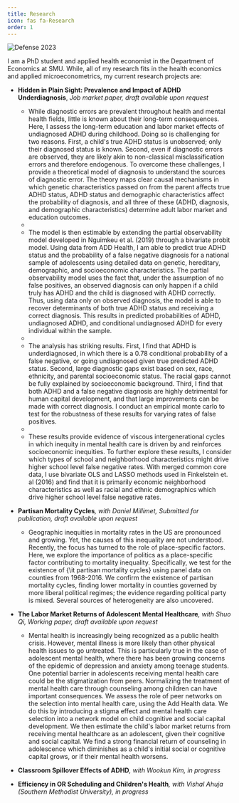 ```yaml
---
title: Research
icon: fas fa-Research
order: 1
---
```


<img src="https://pbs.twimg.com/media/Ft8ezThaQAguPfL?format=jpg&name=large" alt="Defense 2023">

I am a PhD student and applied health economist in the Department of Economics
at SMU. While, all of my research fits in the health economics and applied microeconometrics, my current research projects are: 

* **Hidden in Plain Sight: Prevalence and Impact of ADHD Underdiagnosis**, _Job market paper, draft available upon request_
  + While diagnostic errors are prevalent throughout health and mental health fields, little is known about their long-term consequences. Here, I assess the long-term education and labor market effects of undiagnosed ADHD during childhood. Doing so is challenging for two reasons. First, a child's true ADHD status is unobserved; only their diagnosed status is known. Second, even if diagnostic errors are observed, they are likely akin to non-classical misclassification errors and therefore endogenous. To overcome these challenges, I provide a theoretical model of diagnosis to understand the sources of diagnostic error. The theory maps clear causal mechanisms in which genetic characteristics passed on from the parent affects true ADHD status, ADHD status and demographic characteristics affect the probability of diagnosis, and all three of these (ADHD, diagnosis, and demographic characteristics) determine adult labor market and education outcomes.
  +
  + The model is then estimable by extending the partial observability model developed in Nguimkeu et al. (2019) through a bivariate probit model. Using data from ADD Health, I am able to predict true ADHD status and the probability of a false negative diagnosis for a national sample of adolescents using detailed data on genetic, hereditary, demographic, and socioeconomic characteristics. The partial observability model uses the fact that, under the assumption of no false positives, an observed diagnosis can only happen if a child truly has ADHD and the child is diagnosed with ADHD correctly. Thus, using data only on observed diagnosis, the model is able to recover determinants of both true ADHD status and receiving a correct diagnosis. This results in predicted probabilities of ADHD, undiagnosed ADHD, and conditional undiagnosed ADHD for every individual within the sample.
  +
  + The analysis has striking results. First, I find that ADHD is underdiagnosed, in which there is a 0.78 conditional probability of a false negative, or going undiagnosed given true predicted ADHD status. Second, large diagnostic gaps exist based on sex, race, ethnicity, and parental socioeconomic status. The racial gaps cannot be fully explained by socioeconomic background. Third, I find that both ADHD and a false negative diagnosis are highly detrimental for human capital development, and that large improvements can be made with correct diagnosis. I conduct an empirical monte carlo to test for the robustness of these results for varying rates of false positives.
  +
  + These results provide evidence of viscous intergenerational cycles in which inequity in mental health care is driven by and reinforces socioeconomic inequities. To further explore these results, I consider which types of school and neighborhood characteristics might drive higher school level false negative rates. With merged common core data, I use bivariate OLS and LASSO methods used in Finkelstein et. al (2016) and find that it is primarily economic neighborhood characteristics as well as racial and ethnic demographics which drive higher school level false negative rates. 

* **Partisan Mortality Cycles**_, with Daniel Millimet, Submitted for publication, draft available upon request_
  + Geographic inequities in mortality rates in the US are pronounced and growing. Yet,
    the causes of this inequality are not understood. Recently, the focus has turned to the
    role of place-specific factors. Here, we explore the importance of politics as a place-specific
    factor contributing to mortality inequality. Specifically, we test for the existence
    of {\it partisan mortality cycles} using panel data on counties from 1968-2016. We confirm
    the existence of partisan mortality cycles, finding lower mortality in counties governed
    by more liberal political regimes; the evidence regarding political party is mixed.
    Several sources of heterogeneity are also uncovered.

* **The Labor Market Returns of Adolescent Mental Healthcare**_, with Shuo Qi, Working paper, draft available upon request_
  + Mental health is increasingly being recognized as a public health crisis. However, mental illness is more likely than other physical health issues to go untreated. This is particularly true in the case of adolescent mental health, where there has been growing concerns of the epidemic of depression and anxiety among teenage students. One potential barrier in adolescents receiving mental health care could be the stigmatization from peers. Normalizing the treatment of mental health care through counseling among children can have important consequences. We assess the role of peer networks on the selection into mental health care, using the Add Health data. We do this by introducing a stigma effect and mental health care selection into a network model on child cognitive and social capital development. We then estimate the child's labor market returns from receiving mental healthcare as an adolescent, given their cognitive and social capital. We find a strong financial return of counseling in adolescence which diminishes as a child's initial social or cognitive capital grows, or if their mental health worsens.
  
* **Classroom Spillover Effects of ADHD**_, with Wookun Kim, in progress_
* **Efficiency in OR Scheduling and Children's Health**_, with Vishal Ahuja (Southern Methodist University), in progress_
